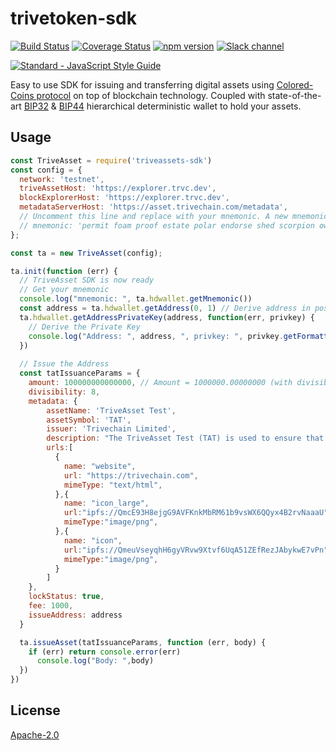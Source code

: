 # trivetoken-sdk
[![Build Status](https://travis-ci.org/Colored-Coins/colored-coins-sdk.svg?branch=master)](https://travis-ci.org/Colored-Coins/colored-coins-sdk)
[![Coverage Status](https://coveralls.io/repos/github/Colored-Coins/colored-coins-sdk/badge.svg?branch=master)](https://coveralls.io/github/Colored-Coins/colored-coins-sdk?branch=master)
[![npm version](https://badge.fury.io/js/triveassets-sdk.svg)](http://badge.fury.io/js/triveassets-sdk)
[![Slack channel](http://slack.triveassets.org/badge.svg)](http://slack.triveassets.org)

[![Standard - JavaScript Style Guide](https://cdn.rawgit.com/feross/standard/master/badge.svg)](https://github.com/feross/standard)

Easy to use SDK for issuing and transferring digital assets using [Colored-Coins protocol](https://github.com/Colored-Coins/Colored-Coins-Protocol-Specification) on top of blockchain technology.
Coupled with state-of-the-art [BIP32](https://github.com/bitcoin/bips/blob/master/bip-0032.mediawiki) & [BIP44](https://github.com/bitcoin/bips/blob/master/bip-0044.mediawiki) hierarchical deterministic wallet to hold your assets.

## Usage

```js
const TriveAsset = require('triveassets-sdk')
const config = {
  network: 'testnet',
  triveAssetHost: 'https://explorer.trvc.dev',
  blockExplorerHost: 'https://explorer.trvc.dev',
  metadataServerHost: 'https://asset.trivechain.com/metadata',
  // Uncomment this line and replace with your mnemonic. A new mnemonic will be generated
  // mnemonic: 'permit foam proof estate polar endorse shed scorpion own truth blue siege hen uniform enact'
};

const ta = new TriveAsset(config);

ta.init(function (err) {
  // TriveAsset SDK is now ready
  // Get your mnemonic
  console.log("mnemonic: ", ta.hdwallet.getMnemonic())
  const address = ta.hdwallet.getAddress(0, 1) // Derive address in position 0,0 from mnemonic
  ta.hdwallet.getAddressPrivateKey(address, function(err, privkey) {
    // Derive the Private Key
    console.log("Address: ", address, ", privkey: ", privkey.getFormattedValue());
  })
  
  // Issue the Address
  const tatIssuanceParams = {
    amount: 100000000000000, // Amount = 1000000.00000000 (with divisibility)
    divisibility: 8,
    metadata: {
        assetName: 'TriveAsset Test',
        assetSymbol: 'TAT',
        issuer: 'Trivechain Limited',
        description: "The TriveAsset Test (TAT) is used to ensure that the asset is issued correctly",
        urls:[
          {
            name: "website",
            url: "https://trivechain.com",
            mimeType: "text/html",
          },{
            name: "icon_large", 
            url:"ipfs://QmcE93H8ejgG9AVFKnkMbRM61b9vsWX6QQyx4B2rvNaaaU",
            mimeType:"image/png",
          },{
            name: "icon",
            url:"ipfs://QmeuVseyqhH6gyVRvw9Xtvf6UqA51ZEfRezJAbykwE7vPn",
            mimeType:"image/png",
          }
        ]
    },
    lockStatus: true,
    fee: 1000,
    issueAddress: address
  }

  ta.issueAsset(tatIssuanceParams, function (err, body) {
    if (err) return console.error(err)
      console.log("Body: ",body)
  })
})
```

## License

[Apache-2.0](http://www.apache.org/licenses/LICENSE-2.0)
